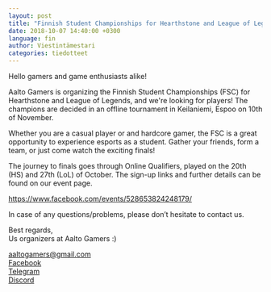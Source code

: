 ```yaml
---
layout: post
title: "Finnish Student Championships for Hearthstone and League of Legends"
date: 2018-10-07 14:40:00 +0300
language: fin
author: Viestintämestari
categories: tiedotteet
---
```

Hello gamers and game enthusiasts alike!

Aalto Gamers is organizing the Finnish Student Championships (FSC) for Hearthstone and League of Legends, and we're looking for players! The champions are decided in an offline tournament in Keilaniemi, Espoo on 10th of November.

Whether you are a casual player or and hardcore gamer, the FSC is a great opportunity to experience esports as a student. Gather your friends, form a team, or just come watch the exciting finals!

The journey to finals goes through Online Qualifiers, played on the 20th (HS) and 27th (LoL) of October. The sign-up links and further details can be found on our event page.

<https://www.facebook.com/events/528653824248179/>

In case of any questions/problems, please don’t hesitate to contact us.

Best regards,<br>
Us organizers at Aalto Gamers :)

aaltogamers@gmail.com<br>
[Facebook](https://facebook.com/aaltogamers)<br>
[Telegram](https://bit.do/aaltogamerslobby)<br>
[Discord](https://bit.do/AGdiscord)